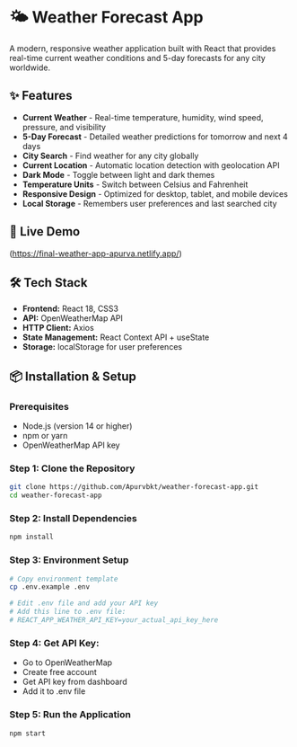 # 🌤️ Weather Forecast App

A modern, responsive weather application built with React that provides real-time current weather conditions and 5-day forecasts for any city worldwide.

## ✨ Features

- **Current Weather** - Real-time temperature, humidity, wind speed, pressure, and visibility
- **5-Day Forecast** - Detailed weather predictions for tomorrow and next 4 days
- **City Search** - Find weather for any city globally
- **Current Location** - Automatic location detection with geolocation API
- **Dark Mode** - Toggle between light and dark themes
- **Temperature Units** - Switch between Celsius and Fahrenheit
- **Responsive Design** - Optimized for desktop, tablet, and mobile devices
- **Local Storage** - Remembers user preferences and last searched city

## 🚀 Live Demo

(https://final-weather-app-apurva.netlify.app/)

## 🛠️ Tech Stack

- **Frontend:** React 18, CSS3
- **API:** OpenWeatherMap API
- **HTTP Client:** Axios
- **State Management:** React Context API + useState
- **Storage:** localStorage for user preferences

## 📦 Installation & Setup

### Prerequisites
- Node.js (version 14 or higher)
- npm or yarn
- OpenWeatherMap API key

### Step 1: Clone the Repository
```bash
git clone https://github.com/Apurvbkt/weather-forecast-app.git
cd weather-forecast-app
```
### Step 2: Install Dependencies
```bash
npm install
```
### Step 3: Environment Setup
```bash
# Copy environment template
cp .env.example .env

# Edit .env file and add your API key
# Add this line to .env file:
# REACT_APP_WEATHER_API_KEY=your_actual_api_key_here
```
### Step 4: Get API Key:
- Go to OpenWeatherMap
- Create free account
- Get API key from dashboard
- Add it to .env file

### Step 5: Run the Application
```bash
npm start
```



